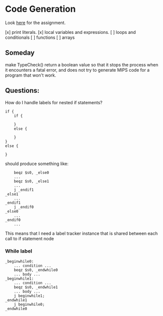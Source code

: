 # Code Generation
Look [here](https://www.cs.southern.edu/halterman/Courses/Winter2025/415/Assignments/codegen.html) for the assignment.

[x] print literals.
[x] local variables and expressions.
[ ] loops and conditionals
[ ] functions
[ ] arrays

## Someday
make TypeCheck() return a boolean value so that it stops the process when it encounters a fatal error, and does not try to generate MIPS code for a program that won't work.

## Questions:
How do I handle labels for nested if statements?

```
if {
    if {

    }
    else {

    }
}
else {

}
```
should produce something like:
```
    beqz $s0, _else0
    ...
    beqz $s0, _else1
    ...
    j _endif1
_else1
    ...
_endif1
    j _endif0
_else0
    ...
_endif0
    ...
```

This means that I need a label tracker instance that is shared between each call to if statement node

### While label
```
_beginwhile0:
    ... condition ...
    beqz $s0, _endwhile0
    ... body ...
_beginwhile1:
    ... condition ...
    beqz $s0, _endwhile1
    ... body ...
    j beginwhile1;
_endwhile1
    j beginwhile0;
_endwhile0
```